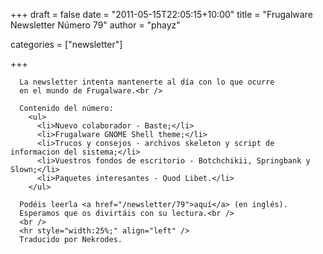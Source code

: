
+++
draft = false
date = "2011-05-15T22:05:15+10:00"
title = "Frugalware Newsletter Número 79"
author = "phayz"

categories = ["newsletter"]

+++

      La newsletter intenta mantenerte al día con lo que ocurre
      en el mundo de Frugalware.<br />

      Contenido del número:
        <ul>
          <li>Nuevo colaborador - Baste;</li>
          <li>Frugalware GNOME Shell theme;</li>
          <li>Trucos y consejos - archivos skeleton y script de informacion del sistema;</li>
          <li>Vuestros fondos de escritorio - Botchchikii, Springbank y Slown;</li>
          <li>Paquetes interesantes - Quod Libet.</li>
        </ul>

      Podéis leerla <a href="/newsletter/79">aquí</a> (en inglés).
      Esperamos que os divirtáis con su lectura.<br />
      <br />
      <hr style="width:25%;" align="left" />
      Traducido por Nekrodes.
      
    